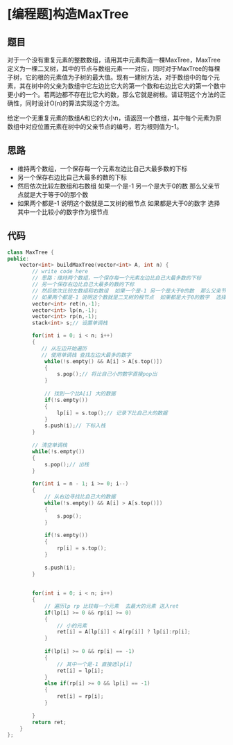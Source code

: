 # [编程题]构造MaxTree


## 题目

对于一个没有重复元素的整数数组，请用其中元素构造一棵MaxTree，MaxTree定义为一棵二叉树，其中的节点与数组元素一一对应，同时对于MaxTree的每棵子树，它的根的元素值为子树的最大值。现有一建树方法，对于数组中的每个元素，其在树中的父亲为数组中它左边比它大的第一个数和右边比它大的第一个数中更小的一个。若两边都不存在比它大的数，那么它就是树根。请证明这个方法的正确性，同时设计O(n)的算法实现这个方法。

给定一个无重复元素的数组A和它的大小n，请返回一个数组，其中每个元素为原数组中对应位置元素在树中的父亲节点的编号，若为根则值为-1。

## 思路

* 维持两个数组，一个保存每一个元素左边比自己大最多数的下标
* 另一个保存右边比自己大最多的数的下标
* 然后依次比较左数组和右数组  如果一个是-1 另一个是大于0的数  那么父亲节点就是大于等于0的那个数
* 如果两个都是-1 说明这个数就是二叉树的根节点  如果都是大于0的数字  选择其中一个比较小的数字作为根节点

## 代码
```cpp
class MaxTree {
public:
    vector<int> buildMaxTree(vector<int> A, int n) {
        // write code here
        // 思路：维持两个数组，一个保存每一个元素左边比自己大最多数的下标
        // 另一个保存右边比自己大最多的数的下标
        // 然后依次比较左数组和右数组  如果一个是-1 另一个是大于0的数  那么父亲节点就是大于等于0的那个数
        // 如果两个都是-1 说明这个数就是二叉树的根节点  如果都是大于0的数字  选择其中一个比较小的数字作为根节点
        vector<int> ret(n,-1);
        vector<int> lp(n,-1);
        vector<int> rp(n,-1);
        stack<int> s;// 设置单调栈

        for(int i = 0; i < n; i++)
        {
           // 从左边开始遍历
           // 使用单调栈 查找左边大最多的数字
            while(!s.empty() && A[i] > A[s.top()])
            {
                s.pop();// 将比自己小的数字直接pop出
            }
            
            // 找到一个比A[i] 大的数据
            if(!s.empty())
            {
                lp[i] = s.top();// 记录下比自己大的数据
            }
            s.push(i);// 下标入栈
        }
        
        // 清空单调栈
        while(!s.empty())
        {
            s.pop();// 出栈
        }
        
        for(int i = n - 1; i >= 0; i--)
        {
            // 从右边寻找比自己大的数据
            while(!s.empty() && A[i] > A[s.top()])
            {
                s.pop();
            }
            
            if(!s.empty())
            {
                rp[i] = s.top();
            }
            
            s.push(i);
        }
        
        
        for(int i = 0; i < n; i++)
        {
            // 遍历lp rp 比较每一个元素  去最大的元素 送入ret
            if(lp[i] >= 0 && rp[i] >= 0)
            {
                // 小的元素 
                ret[i] = A[lp[i]] < A[rp[i]] ? lp[i]:rp[i];
            }
           
            if(lp[i] >= 0 && rp[i] == -1)
            {
                // 其中一个是-1 直接选lp[i]
                ret[i] = lp[i];
            }
            else if(rp[i] >= 0 && lp[i] == -1)
            {
                ret[i] = rp[i];
            }
            
        }
        return ret;
    }
};

```

